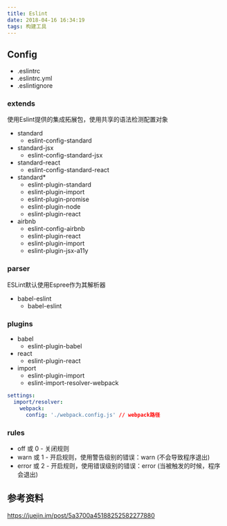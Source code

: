 ```yaml
---
title: Eslint
date: 2018-04-16 16:34:19
tags: 构建工具
---
```


## Config
- .eslintrc
- .eslintrc.yml
- .eslintignore

### extends
使用Eslint提供的集成拓展包，使用共享的语法检测配置对象

- standard
    + eslint-config-standard
- standard-jsx
    + eslint-config-standard-jsx 
- standard-react
    + eslint-config-standard-react 
- standard*
    + eslint-plugin-standard 
    + eslint-plugin-import
    + eslint-plugin-promise 
    + eslint-plugin-node
    + eslint-plugin-react
- airbnb
    + eslint-config-airbnb
    + eslint-plugin-react
    + eslint-plugin-import
    + eslint-plugin-jsx-a11y

### parser
ESLint默认使用Espree作为其解析器

- babel-eslint
    + babel-eslint

### plugins
- babel
    + eslint-plugin-babel
- react
    + eslint-plugin-react
- import
    + eslint-plugin-import 
    + eslint-import-resolver-webpack
```yaml
settings:
  import/resolver:
    webpack:
      config: './webpack.config.js' // webpack路径
```

### rules
- off 或 0 - 关闭规则
- warn 或 1 - 开启规则，使用警告级别的错误：warn (不会导致程序退出)
- error 或 2 - 开启规则，使用错误级别的错误：error (当被触发的时候，程序会退出)


## 参考资料
https://juejin.im/post/5a3700a45188252582277880
